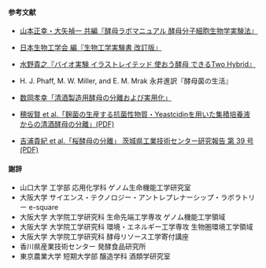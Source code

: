 #### 参考文献

- [山本正幸・大矢禎一 共編『酵母ラボマニュアル 酵母分子細胞生物学実験法』](http://ci.nii.ac.jp/ncid/BB03157906)


- [日本生物工学会 編『生物工学実験書 改訂版』](http://www.sbj.or.jp/pub/pub_experiment.html)

- [水野貴之『バイオ実験 イラストレイテッド 使おう酵母 できるTwo Hybrid』](https://gakken-mesh.jp/book/detail/9784879622655.html)

- H. J. Phaff, M. W. Miller, and E. M. Mrak 永井進訳『酵母菌の生活』

- [数岡孝幸「清酒製造用酵母の分離および実用化」](http://ci.nii.ac.jp/naid/40020484553)

- [穂坂賢 et al.「麹菌の生産する抗菌性物質・Yeastcidinを用いた集積培養液からの清酒酵母の分離」(PDF)](https://www.jstage.jst.go.jp/article/jbrewsocjapan1988/94/12/94_12_998/_pdf)


- [吉浦貴紀 et al.「桜酵母の分離」 茨城県工業技術センター研究報告 第 39 号(PDF)](http://www.kougise.pref.ibaraki.jp/periodical/reseach/39/vol39-17.pdf)

#### 謝辞

- 山口大学 工学部 応用化学科 ゲノム生命機能工学研究室
- 大阪大学 サイエンス・テクノロジー・アントレプレナーシップ・ラボラトリー e-square
- 大阪大学 大学院工学研究科 生命先端工学専攻 ゲノム機能工学領域
- 大阪大学 大学院工学研究科 環境・エネルギー工学専攻 生物圏環境工学領域
- 大阪大学 大学院工学研究科 酵母リソース工学寄付講座
- 香川県産業技術センター 発酵食品研究所
- 東京農業大学 短期大学部 醸造学科 酒類学研究室
